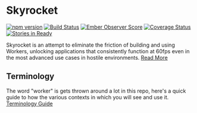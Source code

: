 Skyrocket
==========

[![npm version](https://badge.fury.io/js/ember-skyrocket.svg)](http://badge.fury.io/js/ember-skyrocket)
[![Build Status](https://travis-ci.org/runspired/ember-skyrocket.svg)](https://travis-ci.org/runspired/ember-skyrocket)
[![Ember Observer Score](http://emberobserver.com/badges/ember-skyrocket.svg)](http://emberobserver.com/addons/ember-skyrocket)
[![Coverage Status](https://coveralls.io/repos/runspired/ember-skyrocket/badge.svg?branch=master&service=github)](https://coveralls.io/github/runspired/ember-skyrocket?branch=master)
[![Stories in Ready](https://badge.waffle.io/runspired/ember-skyrocket.png?label=ready&title=Ready)](https://waffle.io/runspired/ember-skyrocket)

Skyrocket is an attempt to eliminate the friction of building and using Workers,
unlocking applications that consistently function at 60fps even in the most advanced
use cases in hostile environments.  [Read More](./Overview.md)

## Terminology

The word "worker" is gets thrown around a lot in this repo, here's a quick guide
to how the various contexts in which you will see and use it. [Terminology Guide](./Terminology.md)
